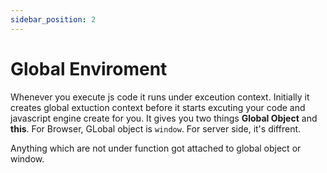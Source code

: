 ```yaml
---
sidebar_position: 2
---
```


# Global Enviroment

Whenever you execute js code it runs under exceution context. Initially it creates global extuction context before it starts excuting your code and javascript engine create for you. It gives you two things **Global Object** and **this**. For Browser, GLobal object is `window`. For server side, it's diffrent.

Anything which are not under function got attached to global object or window.
